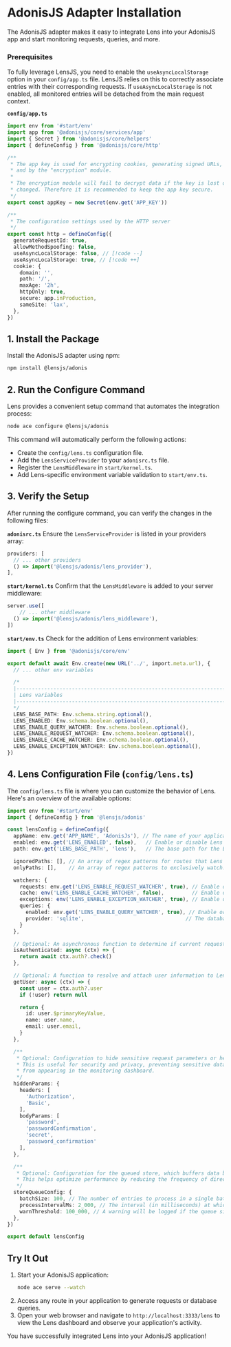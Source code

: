 # AdonisJS Adapter Installation

The AdonisJS adapter makes it easy to integrate Lens into your AdonisJS app and start monitoring requests, queries, and more.

### Prerequisites

To fully leverage LensJS, you need to enable the `useAsyncLocalStorage` option in your `config/app.ts` file. LensJS relies on this to correctly associate entries with their corresponding requests. If `useAsyncLocalStorage` is not enabled, all monitored entries will be detached from the main request context.

**`config/app.ts`**
```ts
import env from '#start/env'
import app from '@adonisjs/core/services/app'
import { Secret } from '@adonisjs/core/helpers'
import { defineConfig } from '@adonisjs/core/http'

/**
 * The app key is used for encrypting cookies, generating signed URLs,
 * and by the "encryption" module.
 *
 * The encryption module will fail to decrypt data if the key is lost or
 * changed. Therefore it is recommended to keep the app key secure.
 */
export const appKey = new Secret(env.get('APP_KEY'))

/**
 * The configuration settings used by the HTTP server
 */
export const http = defineConfig({
  generateRequestId: true,
  allowMethodSpoofing: false,
  useAsyncLocalStorage: false, // [!code --]
  useAsyncLocalStorage: true, // [!code ++]
  cookie: {
    domain: '',
    path: '/',
    maxAge: '2h',
    httpOnly: true,
    secure: app.inProduction,
    sameSite: 'lax',
  },
})
```

## 1. Install the Package

Install the AdonisJS adapter using npm:

```bash
npm install @lensjs/adonis
```

## 2. Run the Configure Command

Lens provides a convenient setup command that automates the integration process:

```bash
node ace configure @lensjs/adonis
```

This command will automatically perform the following actions:

*   Create the `config/lens.ts` configuration file.
*   Add the `LensServiceProvider` to your `adonisrc.ts` file.
*   Register the `LensMiddleware` in `start/kernel.ts`.
*   Add Lens-specific environment variable validation to `start/env.ts`.

## 3. Verify the Setup

After running the configure command, you can verify the changes in the following files:

**`adonisrc.ts`**
Ensure the `LensServiceProvider` is listed in your providers array:
```ts
providers: [
  // ... other providers
  () => import('@lensjs/adonis/lens_provider'),
],
```

**`start/kernel.ts`**
Confirm that the `LensMiddleware` is added to your server middleware:
```ts
server.use([
    // ... other middleware
  () => import('@lensjs/adonis/lens_middleware'),
])
```

**`start/env.ts`**
Check for the addition of Lens environment variables:
```ts
import { Env } from '@adonisjs/core/env'

export default await Env.create(new URL('../', import.meta.url), {
  // ... other env variables

  /*
  |--------------------------------------------------------------------------
  | Lens variables
  |--------------------------------------------------------------------------
  */
  LENS_BASE_PATH: Env.schema.string.optional(),
  LENS_ENABLED: Env.schema.boolean.optional(),
  LENS_ENABLE_QUERY_WATCHER: Env.schema.boolean.optional(),
  LENS_ENABLE_REQUEST_WATCHER: Env.schema.boolean.optional(),
  LENS_ENABLE_CACHE_WATCHER: Env.schema.boolean.optional(),
  LENS_ENABLE_EXCEPTION_WATCHER: Env.schema.boolean.optional(),
})
```

## 4. Lens Configuration File (`config/lens.ts`)

The `config/lens.ts` file is where you can customize the behavior of Lens. Here's an overview of the available options:

```ts
import env from '#start/env'
import { defineConfig } from '@lensjs/adonis'

const lensConfig = defineConfig({
  appName: env.get('APP_NAME', 'AdonisJs'), // The name of your application displayed in the Lens dashboard.
  enabled: env.get('LENS_ENABLED', false),   // Enable or disable Lens monitoring.
  path: env.get('LENS_BASE_PATH', 'lens'),   // The base path for the Lens dashboard (e.g., /lens).

  ignoredPaths: [], // An array of regex patterns for routes that Lens should ignore. Lens routes are ignored by default.
  onlyPaths: [],    // An array of regex patterns to exclusively watch. If provided, only routes matching these patterns will be monitored.

  watchers: {
    requests: env.get('LENS_ENABLE_REQUEST_WATCHER', true), // Enable or disable the request watcher.
    cache: env('LENS_ENABLE_CACHE_WATCHER', false),         // Enable or disable the cache watcher.
    exceptions: env('LENS_ENABLE_EXCEPTION_WATCHER', true), // Enable or disable the exception watcher.
    queries: {
      enabled: env.get('LENS_ENABLE_QUERY_WATCHER', true), // Enable or disable the query watcher.
      provider: 'sqlite',                                 // The database provider for query watching (e.g., 'sqlite', 'mysql').
    }
  },

  // Optional: An asynchronous function to determine if current request is authenticated.
  isAuthenticated: async (ctx) => {
    return await ctx.auth?.check()
  },

  // Optional: A function to resolve and attach user information to Lens events.
  getUser: async (ctx) => {
    const user = ctx.auth?.user
    if (!user) return null

    return {
      id: user.$primaryKeyValue,
      name: user.name,
      email: user.email,
    }
  },

  /**
   * Optional: Configuration to hide sensitive request parameters or headers from being displayed in Lens.
   * This is useful for security and privacy, preventing sensitive data like passwords or authorization tokens
   * from appearing in the monitoring dashboard.
   */
  hiddenParams: {
    headers: [
      'Authorization',
      'Basic',
    ],
    bodyParams: [
      'password',
      'passwordConfirmation',
      'secret',
      'password_confirmation'
    ],
  },

  /**
   * Optional: Configuration for the queued store, which buffers data before writing to the database.
   * This helps optimize performance by reducing the frequency of direct database write operations.
   */
  storeQueueConfig: {
    batchSize: 100, // The number of entries to process in a single batch.
    processIntervalMs: 2_000, // The interval (in milliseconds) at which the queue is processed.
    warnThreshold: 100_000, // A warning will be logged if the queue size exceeds this threshold.
  },
})

export default lensConfig
```

## Try It Out

1.  Start your AdonisJS application:
    ```bash
    node ace serve --watch
    ```
2.  Access any route in your application to generate requests or database queries.
3.  Open your web browser and navigate to `http://localhost:3333/lens` to view the Lens dashboard and observe your application's activity.

You have successfully integrated Lens into your AdonisJS application!
